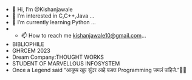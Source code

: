- 👋 Hi, I’m @Kishanjawale
- 👀 I’m interested in  C,C++,Java ...
- 🌱 I’m currently learning Python ...
- - 📫 How to reach me kishanjawale10@gmail.com...
- BIBLIOPHILE 
- GHRCEM 2023
- Dream Company:THOUGHT WORKS
- STUDENT OF MARVELLOUS INFOSYSTEM 
- Once a Legend said “आयुष्य खूप सुंदर आहे फक्त Programming जमलं पाहिजे.”👨‍💻
